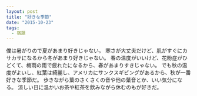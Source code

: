 ```yaml
---
layout: post
title: "好きな季節"
date: "2015-10-23"
tags:
  - 宿題
---
```

僕は暑がりので夏があまり好きじゃない。
寒さが大丈夫だけど、肌がすぐにカサカサになるから冬があまり好きじゃない。
春の温度がいいけど、花粉症がひどくて、梅雨の雨で疲れたになるから、春があまりすきじゃない。
でも秋の温度がよいし、紅葉は綺麗し、アメリカにサンクスギビングがあるから、秋が一番好きな季節だ。
歩きながら葉のさくさくの音や他の葉音とか、いい気分になる。
涼しい日に温かいお茶や紅茶を飲みながら休むのもが好きだ。

